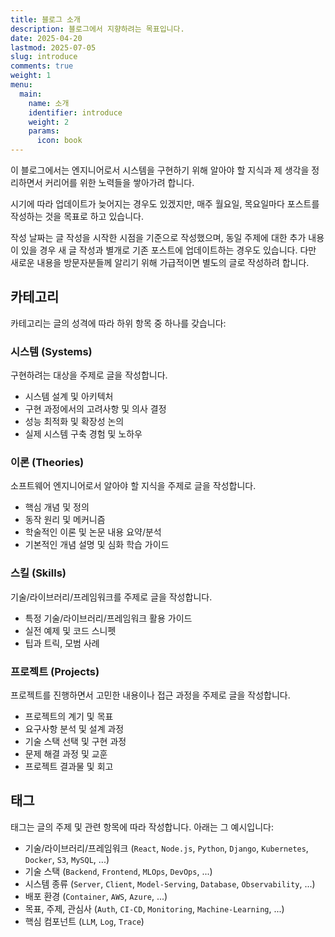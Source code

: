 ```yaml
---
title: 블로그 소개
description: 블로그에서 지향하려는 목표입니다.
date: 2025-04-20
lastmod: 2025-07-05
slug: introduce
comments: true
weight: 1
menu:
  main:
    name: 소개
    identifier: introduce
    weight: 2
    params:
      icon: book
---
```


이 블로그에서는 엔지니어로서 시스템을 구현하기 위해 알아야 할 지식과 제 생각을 정리하면서 커리어를 위한 노력들을 쌓아가려 합니다.

시기에 따라 업데이트가 늦어지는 경우도 있겠지만, 매주 월요일, 목요일마다 포스트를 작성하는 것을 목표로 하고 있습니다.

작성 날짜는 글 작성을 시작한 시점을 기준으로 작성했으며, 동일 주제에 대한 추가 내용이 있을 경우 새 글 작성과 별개로 기존 포스트에 업데이트하는 경우도 있습니다. 다만 새로운 내용을 방문자분들께 알리기 위해 가급적이면 별도의 글로 작성하려 합니다.


## 카테고리

카테고리는 글의 성격에 따라 하위 항목 중 하나를 갖습니다:

### 시스템 (Systems)

구현하려는 대상을 주제로 글을 작성합니다.

- 시스템 설계 및 아키텍처
- 구현 과정에서의 고려사항 및 의사 결정
- 성능 최적화 및 확장성 논의
- 실제 시스템 구축 경험 및 노하우

### 이론 (Theories)

소프트웨어 엔지니어로서 알아야 할 지식을 주제로 글을 작성합니다.

- 핵심 개념 및 정의
- 동작 원리 및 메커니즘
- 학술적인 이론 및 논문 내용 요약/분석
- 기본적인 개념 설명 및 심화 학습 가이드

### 스킬 (Skills)

기술/라이브러리/프레임워크를 주제로 글을 작성합니다.

- 특정 기술/라이브러리/프레임워크 활용 가이드
- 실전 예제 및 코드 스니펫
- 팁과 트릭, 모범 사례

### 프로젝트 (Projects)

프로젝트를 진행하면서 고민한 내용이나 접근 과정을 주제로 글을 작성합니다.

- 프로젝트의 계기 및 목표
- 요구사항 분석 및 설계 과정
- 기술 스택 선택 및 구현 과정
- 문제 해결 과정 및 교훈
- 프로젝트 결과물 및 회고

## 태그

태그는 글의 주제 및 관련 항목에 따라 작성합니다. 아래는 그 예시입니다:

- 기술/라이브러리/프레임워크 (`React`, `Node.js`, `Python`, `Django`, `Kubernetes`, `Docker`, `S3`, `MySQL`, ...)
- 기술 스택 (`Backend`, `Frontend`, `MLOps`, `DevOps`, ...)
- 시스템 종류 (`Server`, `Client`, `Model-Serving`, `Database`, `Observability`, ...)
- 배포 환경 (`Container`, `AWS`, `Azure`, ...)
- 목표, 주제, 관심사 (`Auth`, `CI-CD`, `Monitoring`, `Machine-Learning`, ...)
- 핵심 컴포넌트 (`LLM`, `Log`, `Trace`)
